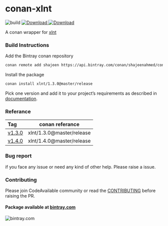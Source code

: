 # conan-xlnt 
![build](https://github.com/CodeAvailable/conan-xlnt/workflows/Python%20application/badge.svg?branch=master)
[ ![Download](https://api.bintray.com/packages/shajeenahmed/conan/xlnt%3Amaster/images/download.svg) ](https://bintray.com/shajeenahmed/conan/xlnt%3Amaster/_latestVersion)
[ ![Download](https://api.bintray.com/packages/shajeenahmed/conan/xlnt%3Amaster/images/download.svg?version=1.4.0%3Arelease) ](https://bintray.com/shajeenahmed/conan/xlnt%3Amaster/1.4.0%3Arelease/link)

A conan wrapper for [xlnt](https://github.com/tfussell/xlnt)

### Build Instructions

Add the Bintray conan repository
```bash
conan remote add shajeen https://api.bintray.com/conan/shajeenahmed/conan  
```

Install the package
```bash
conan install xlnt/1.3.0@master/release
```
Pick one version and add it to your project’s requirements as described in [documentation](https://docs.conan.io/en/latest/using_packages/conanfile_txt.html).

### Referance
| Tag  |    conan referance   | 
|:-----|:--------------------:|
| [v1.3.0](https://github.com/CodeAvailable/conan-xlnt/releases/tag/v1.3.0) | xlnt/1.3.0@master/release |
| [v1.4.0](https://github.com/CodeAvailable/conan-xlnt/releases/tag/v1.4.0) | xlnt/1.4.0@master/release |


### Bug report

if you face any issue or need any kind of other help. Please raise a issue.

### Contributing

Please join CodeAvailable community or read the [CONTRIBUTING](https://github.com/CodeAvailable/conan-xlnt/blob/master/CONTRIBUTING.md) before raising the PR.


#### Package available at [bintray.com](https://bintray.com/shajeenahmed/conan/xlnt%3Amaster)

![bintray.com](https://www.bintray.com/docs/images/bintray_badge_color.png)

